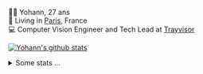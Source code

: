 <p>
  👨🏻 <bold>Yohann</bold>, 27 ans<br/>
  💼 Living in <a href="https://www.google.com/maps?q=paris">Paris</a>, France<br/>
  💻 Computer Vision Engineer and Tech Lead at <a href="https://trayvisor.com/">Trayvisor</a><br/>
</p>

<a href="https://github.com/anuraghazra/github-readme-stats"><img align="center" src="https://github-readme-stats-go94hl40s-yohann84l.vercel.app//api?username=yohann84L&show_icons=true&include_all_commits=true" alt="Yohann's github stats" /> </a>


<details>
  <summary>Some stats ...</summary><br/>
  

<!--START_SECTION:waka-->
![Code Time](http://img.shields.io/badge/Code%20Time-279%20hrs%204%20mins-blue)

![Profile Views](http://img.shields.io/badge/Profile%20Views-0-blue)

**🐱 My GitHub Data** 

> 🏆 1,511 Contributions in the Year 2022
 > 
> 📦 440.5 kB Used in GitHub's Storage 
 > 
> 🚫 Not Opted to Hire
 > 
> 📜 24 Public Repositories 
 > 
> 🔑 21 Private Repositories  
 > 
**I'm an Early 🐤** 

```text
🌞 Morning    319 commits    ████████░░░░░░░░░░░░░░░░░   32.65% 
🌆 Daytime    538 commits    █████████████░░░░░░░░░░░░   55.07% 
🌃 Evening    117 commits    ███░░░░░░░░░░░░░░░░░░░░░░   11.98% 
🌙 Night      3 commits      ░░░░░░░░░░░░░░░░░░░░░░░░░   0.31%

```
📅 **I'm Most Productive on Friday** 

```text
Monday       178 commits    ████░░░░░░░░░░░░░░░░░░░░░   18.22% 
Tuesday      201 commits    █████░░░░░░░░░░░░░░░░░░░░   20.57% 
Wednesday    191 commits    █████░░░░░░░░░░░░░░░░░░░░   19.55% 
Thursday     177 commits    ████░░░░░░░░░░░░░░░░░░░░░   18.12% 
Friday       214 commits    █████░░░░░░░░░░░░░░░░░░░░   21.9% 
Saturday     13 commits     ░░░░░░░░░░░░░░░░░░░░░░░░░   1.33% 
Sunday       3 commits      ░░░░░░░░░░░░░░░░░░░░░░░░░   0.31%

```


📊 **This Week I Spent My Time On** 

```text
⌚︎ Time Zone: Europe/Paris

💬 Programming Languages: 
JavaScript               11 hrs 16 mins      ██████████████░░░░░░░░░░░   57.27% 
Python                   6 hrs 16 mins       ████████░░░░░░░░░░░░░░░░░   31.9% 
SQL                      1 hr 9 mins         █░░░░░░░░░░░░░░░░░░░░░░░░   5.91% 
HTTP Request             29 mins             ░░░░░░░░░░░░░░░░░░░░░░░░░   2.46% 
YAML                     11 mins             ░░░░░░░░░░░░░░░░░░░░░░░░░   1.01%

🔥 Editors: 
WebStorm                 11 hrs 26 mins      ██████████████░░░░░░░░░░░   58.1% 
PyCharm                  7 hrs 29 mins       █████████░░░░░░░░░░░░░░░░   38.06% 
VS Code                  45 mins             █░░░░░░░░░░░░░░░░░░░░░░░░   3.84%

💻 Operating System: 
Mac                      19 hrs 41 mins      █████████████████████████   100.0%

```

**I Mostly Code in Python** 

```text
Python                   18 repos            ██████████████░░░░░░░░░░░   56.25% 
Java                     6 repos             ████░░░░░░░░░░░░░░░░░░░░░   18.75% 
JavaScript               2 repos             █░░░░░░░░░░░░░░░░░░░░░░░░   6.25% 
R                        2 repos             █░░░░░░░░░░░░░░░░░░░░░░░░   6.25% 
HTML                     1 repo              ░░░░░░░░░░░░░░░░░░░░░░░░░   3.12%

```



 Last Updated on 06/12/2022 01:40:00 UTC
<!--END_SECTION:waka-->
